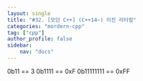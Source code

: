 ```yaml
---
layout: single
title: "#32. [모던 C++] (C++14~) 이진 리터럴"
categories: "mordern-cpp"
tag: ["cpp"]
author_profile: false
sidebar: 
    nav: "docs"
---
```


0b11 == 3
0b1111 == 0xF
0b11111111 == 0xFF